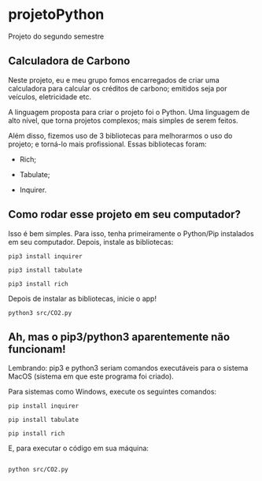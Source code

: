 # projetoPython
 Projeto do segundo semestre
<h2>Calculadora de Carbono</h2>

<p>Neste projeto, eu e meu grupo fomos encarregados de criar uma calculadora para calcular os créditos de carbono; emitidos seja por veículos, eletricidade etc.</p>

<p>A linguagem proposta para criar o projeto foi o Python. Uma linguagem de alto nível, que torna projetos complexos; mais simples de serem feitos.</p>

<p>Além disso, fizemos uso de 3 bibliotecas para melhorarmos o uso do projeto; e torná-lo mais profissional.
Essas bibliotecas foram: </p>

- Rich;

- Tabulate;

- Inquirer.

<h2>Como rodar esse projeto em seu computador?</h2>

<p>Isso é bem simples. Para isso, tenha primeiramente o Python/Pip instalados em seu computador. Depois, instale as bibliotecas: </p>

```
pip3 install inquirer

pip3 install tabulate

pip3 install rich

```

<p>Depois de instalar as bibliotecas, inicie o app!</p>

```
python3 src/CO2.py

```

<h2>Ah, mas o pip3/python3 aparentemente não funcionam!</h2>

<p>Lembrando: pip3 e python3 seriam comandos executáveis para o sistema MacOS (sistema em que este programa foi criado).</p>

<p>Para sistemas como Windows, execute os seguintes comandos: </p>

```
pip install inquirer

pip install tabulate

pip install rich

```

<p>E, para executar o código em sua máquina: </p>

```

python src/CO2.py

```

